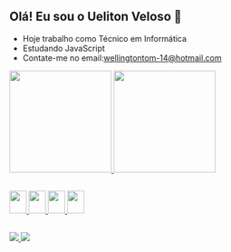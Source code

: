 ## Olá! Eu sou o Ueliton Veloso 👋
- Hoje trabalho como Técnico em Informática
- Estudando JavaScript
- Contate-me no email:wellingtontom-14@hotmail.com

<div>
  <a href="https://github.com/Ueliton-veloso">
  <img height="180cm" src="https://github-readme-stats.vercel.app/api?username=Ueliton-veloso&theme=radical&show_icons=true">
  <img height="180cm" src="https://github-readme-stats.vercel.app/api/top-langs/?username=Ueliton-veloso&layout=compact&theme=radical">
</div>
  
##
<div>
  <img height="40cm" width="30cm" src="https://cdn.jsdelivr.net/gh/devicons/devicon/icons/python/python-original.svg">
  <img height="40cm" width="30cm" src="https://cdn.jsdelivr.net/gh/devicons/devicon/icons/javascript/javascript-original.svg">
  <img height="40cm" width="30cm" src="https://cdn.jsdelivr.net/gh/devicons/devicon/icons/css3/css3-original.svg">
  <img height="40cm" width="30cm" src="https://cdn.jsdelivr.net/gh/devicons/devicon/icons/html5/html5-original.svg">
</div>
  
##
<div>
  <a href="https://www.youtube.com/channel/UCJfgV9QPJySQxErrb01HCcg"><img src="https://img.shields.io/badge/YouTube-FF0000?style=for-the-badge&logo=youtube&logoColor=white">
  <a href="https://www.linkedin.com/in/ueliton-veloso-377409208/"><img src="https://img.shields.io/badge/LinkedIn-0077B5?style=for-the-badge&logo=linkedin&logoColor=white">
</div>
    
    
  



